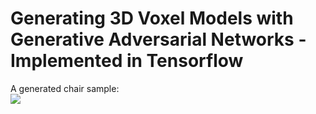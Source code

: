 # Generating 3D Voxel Models with Generative Adversarial Networks - Implemented in Tensorflow

A generated chair sample:
<br>
![](https://github.com/timzhang642/3d_gan_tensorflow/blob/master/generated_chair.png)
